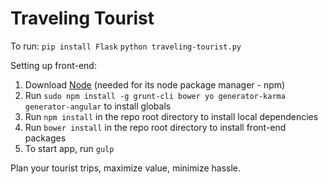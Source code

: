 # Traveling Tourist
To run: 
`pip install Flask`
`python traveling-tourist.py`

Setting up front-end:
1. Download [Node](https://nodejs.org/en/) (needed for its node package manager - npm)
2. Run `sudo npm install -g grunt-cli bower yo generator-karma generator-angular` to install globals
3. Run `npm install` in the repo root directory to install local dependencies
4. Run `bower install` in the repo root directory to install front-end packages
5. To start app, run `gulp`

Plan your tourist trips, maximize value, minimize hassle.
